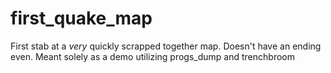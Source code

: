 # first_quake_map
First stab at a *very* quickly scrapped together map. Doesn't have an ending even. Meant solely as a demo utilizing progs_dump and trenchbroom
